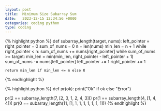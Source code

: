 ```yaml
---
layout: post
title:  Minimum Size Subarray Sum
date:   2023-12-15 12:34:56 +0000
categories: coding python
type: coding
---
```

{% highlight python %}
def subarray_length(target, nums):
    left_pointer = right_pointer = 0
    sum_of_nums = 0
    n = len(nums)
    min_len = n + 1
    while right_pointer < n:
        sum_of_nums += nums[right_pointer]
        while sum_of_nums >= target:
            min_len = min(min_len, right_pointer - left_pointer + 1)
            sum_of_nums -= nums[left_pointer]
            left_pointer += 1
        right_pointer += 1

    return min_len if min_len <= n else 0
{% endhighlight %}

{% highlight python %}
def pr(ok): print("Ok" if ok else "Error")


pr(2 == subarray_length(7, [2, 3, 1, 2, 4, 3]))
pr(1 == subarray_length(4, [1, 4, 4]))
pr(0 == subarray_length(11, [1, 1, 1, 1, 1, 1, 1, 1]))
{% endhighlight %}